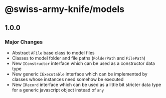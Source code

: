 # @swiss-army-knife/models

## 1.0.0

### Major Changes

- Abstract `AFile` base class to model files
- Classes to model folder and file paths (`FolderPath` and `FilePath`)
- New `IConstructor` interface which can be used as a constructor data type
- New generic `IExecutable` interface which can be implemented by classes whose instances need somehow be executed
- New `IRecord` interface which can be used as a little bit stricter data type for a generic javascript object instead of `any`

